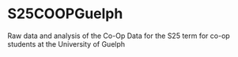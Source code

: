 # S25COOPGuelph
Raw data and analysis of the Co-Op Data for the S25 term for co-op students at the University of Guelph
